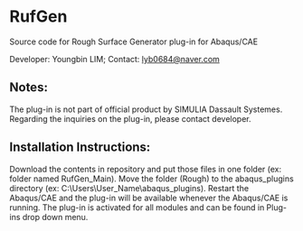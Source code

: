# RufGen
Source code for Rough Surface Generator plug-in for Abaqus/CAE

Developer: Youngbin LIM;
Contact: lyb0684@naver.com

Notes:
--------------------------
The plug-in is not part of official product by SIMULIA Dassault Systemes.
Regarding the inquiries on the plug-in, please contact developer.

Installation Instructions:
--------------------------
Download the contents in repository and put those files in one folder (ex: folder named RufGen_Main). Move the folder (Rough) to the abaqus_plugins directory 
(ex: C:\Users\User_Name\abaqus_plugins). Restart the Abaqus/CAE and the plug-in will be available whenever the Abaqus/CAE is running. 
The plug-in is activated for all modules and can be found in Plug-ins drop down menu.
